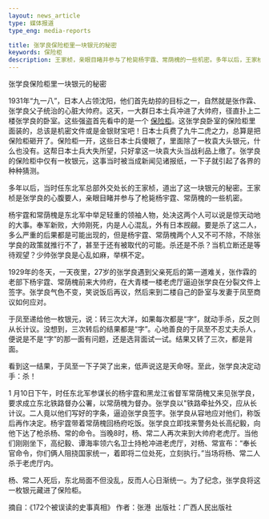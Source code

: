 ```yaml
---
layout: news_article
type: 媒体报道
type_eng: media-reports

title: 张学良保险柜里一块银元的秘密
keywords: 保险柜
description: 王家桢，亲眼目睹并参与了枪毙杨宇霆、常荫槐的一些机密。多年以后，王家桢道出了这一块银元的秘密。为了纪念，张学良将这一枚银元藏进了保险柜。
---
```

张学良保险柜里一块银元的秘密

1931年“九一八”，日本人占领沈阳，他们首先劫掠的目标之一，自然就是张作霖、张学良父子统治的心脏大帅府。这天，一大群日本士兵冲进了大帅府，径直扑上二楼张学良的卧室。这些强盗首先看中的是一个 [保险柜](http://www.qnn.com.cn/)。这张学良卧室的保险柜里面装的，总该是机密文件或是金银财宝吧！日本士兵费了九牛二虎之力，总算是把保险柜砸开了。保险柜一开，这些日本士兵傻眼了，里面除了一枚袁大头银元，什么也没有。这帮日本士兵大失所望，只好拿这一块袁大头当战利品上缴了。张学良的保险柜中仅有一枚银元，这事当时被当成新闻见诸报纸，一下子就引起了各界的种种猜测。

多年以后，当时任东北军总部外交处长的王家桢，道出了这一块银元的秘密。王家桢是张学良的心腹要人，亲眼目睹并参与了枪毙杨宇霆、常荫槐的一些机密。

杨宇霆和常荫槐是东北军中举足轻重的领袖人物，处决这两个人可以说是惊天动地的大事。奉军新败，大帅刚死，内是人心混乱，外有日本觊觎。要是杀了这二人，多么严重的后果都是可能出现的，但是杨宇霆、常荫槐两个人又不可不除，不除张学良的政策就推行不了，甚至于还有被取代的可能。杀还是不杀？当机立断还是等待观望？少帅张学良是心乱如麻，举棋不定。

1929年的冬天，一天夜里，27岁的张学良遇到父亲死后的第一道难关，张作霖的老部下杨宇霆、常荫槐前来大帅府，在大青楼一楼老虎厅逼迫张学良在分裂文件上签字。张学良气色不变，笑说饭后再议，然后来到二楼自己的卧室与发妻于凤至商议如何应对。

于凤至递给他一枚银元，说：转三次大洋，如果每次都是“字”，就动手杀，反之则从长计议。没想到，三次转后的结果都是“字”。心地善良的于凤至不忍丈夫杀人，便说是不是“字”的那一面有问题，还是选背面试一试。结果又转了三次，都是背面。

看到这一结果，于凤至一下子哭了出来，低声说这是天命呀。至此，张学良决定动手：杀！

1 月10日下午，时任东北军参谋长的杨宇霆和黑龙江省督军常荫槐又来见张学良，要求成立东北铁路督办公署，以常荫槐为督办。张学良以"铁路牵扯外交，应从长计议。二人竟以他们写好的字条，逼迫张学良签字。张学良从容地应对他们，称饭后再作决定。杨宇霆带着常荫槐回杨府吃饭。张学良立即找来警务处长高纪毅，向他下达了枪杀杨、常的命令。当晚8时，杨、常二人再次来到大帅府老虎厅。当他们刚刚坐下，高纪毅、谭海率领六名卫士持枪冲进老虎厅，对杨、常宣布：“奉长官命令，你们俩人阻挠国家统一，着即将二位处死，立刻执行。”当场将杨、常二人杀于老虎厅内。

杨、常二人死后，东北局面不但没乱，反而人心日渐统一。为了纪念，张学良将这一枚银元藏进了保险柜。

摘自：《172个被误读的史事真相》 作者：张港  出版社：广西人民出版社
